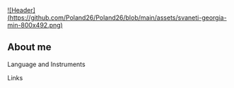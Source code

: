 [![Header] (https://github.com/Poland26/Poland26/blob/main/assets/svaneti-georgia-min-800x492.png)](https://spb.hh.ru/resume/af230c30ff09ca1ca90039ed1f7a6c436b6956)

## About me

Language and Instruments

Links 